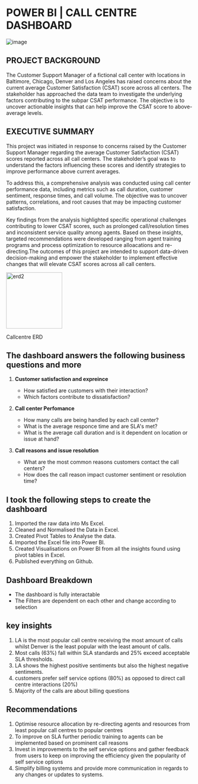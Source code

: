 # POWER BI | CALL CENTRE DASHBOARD

![image](https://github.com/user-attachments/assets/40b7a974-2d3a-4bd9-b459-87ad41bb1e3a)

## PROJECT BACKGROUND
The Customer Support Manager of a fictional call center with locations in Baltimore, Chicago, Denver and Los Angeles has raised concerns about the current average Customer Satisfaction (CSAT) score across all centers. The stakeholder has approached the data team to investigate the underlying factors contributing to the subpar CSAT performance. The objective is to uncover actionable insights that can help improve the CSAT score to above-average levels.
## EXECUTIVE SUMMARY
This project was initiated in response to concerns raised by the Customer Support Manager regarding the average Customer Satisfaction (CSAT) scores reported across all call centers. The stakeholder’s goal was to understand the factors influencing these scores and identify strategies to improve performance above current averages.

To address this, a comprehensive analysis was conducted using call center performance data, including metrics such as call duration, customer sentiment, response times, and call volume. The objective was to uncover patterns, correlations, and root causes that may be impacting customer satisfaction.

Key findings from the analysis highlighted specific operational challenges contributing to lower CSAT scores, such as prolonged call/resolution times and inconsistent service quality among agents. Based on these insights, targeted recommendations were developed ranging from agent training programs and process optimization to resource alloacations and re-directing.The outcomes of this project are intended to support data-driven decision-making and empower the stakeholder to implement effective changes that will elevate CSAT scores across all call centers.

<img width="151" alt="erd2" src="https://github.com/user-attachments/assets/b246a9a3-f377-4441-8072-3eb28f924a23" />

Callcentre ERD


## The dashboard answers the following business questions and more 

1. **Customer satisfaction and expreince**
   * How satisfied are customers with their interaction?
   * Which factors contribute to dissatisfaction?
     
2. **Call center Perfomance**
   * How many calls are being handled by each call center?
   * What is the average responce time and are SLA's met?
   * What is the average call duration and is it dependent on location or issue at hand?

3. **Call reasons and issue resolution**
   * What are the most common reasons customers contact the call centers?
   * How does the call reason impact customer sentiment or resolution time?

## I took the following steps to create the dashboard
1. Imported the raw data into Ms Excel.
2. Cleaned and Normalised the Data in Excel.
3. Created Pivot Tables to Analyse the data.
4. Imported the Excel file into Power BI.
5. Created Visualisations on Power BI from all the insights found using pivot tables in Excel.
6. Published everything on Github.
   
## Dashboard Breakdown
  * The dashboard is fully interactable
  * The Filters are dependent on each other and change according to selection

## key insights
1. LA is the most popular call centre receiving the most amount of calls whilst Denver is the least popular with the least amount of calls.
2. Most calls (63%) fall within SLA standards and 25% exceed acceptable SLA thresholds.
3. LA shows the highest positive sentiments but also the highest negative sentiments.
4. customers prefer self service options (80%) as opposed to direct call centre interactions (20%)
5. Majority of the calls are about billing questions

## Recommendations
1. Optimise resource allocation by re-directing agents and resources from least popular call centres to popular centres
2. To improve on SLA further periodic training to agents can be implemented based on prominent call reasons
3. Invest in improvements to the self service options and gather feedback from users to keep on improving the efficiency given the popularity of self service options
4. Simplify billing systems and provide more communication in regards to any changes or updates to systems.
